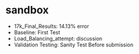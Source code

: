 # sandbox

- 17k_Final_Results: 14.13% error
- Baseline: First Test
- Load_Balancing_attempt: discussion
- Validation Testing: Sanity Test Before submission
